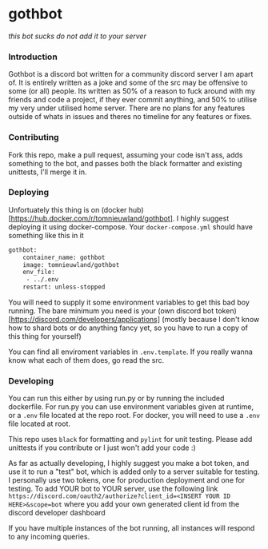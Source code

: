 # gothbot
_this bot sucks do not add it to your server_

### Introduction
Gothbot is a discord bot written for a community discord server I am apart of. It is entirely written as a joke and some
of the src may be offensive to some (or all) people. Its written as 50% of a reason to fuck around with my friends and
code a project, if they ever commit anything, and 50% to utilise my very under utilised home server. There are no plans
for any features outside of whats in issues and theres no timeline for any features or fixes.

### Contributing
Fork this repo, make a pull request, assuming your code isn't ass, adds something to the bot, and passes both the black
formatter and existing unittests, I'll merge it in.

### Deploying
Unfortuately this thing is on (docker hub)[https://hub.docker.com/r/tomnieuwland/gothbot]. I highly suggest deploying
it using docker-compose. Your `docker-compose.yml` should have something like this in it

```dockerfile
gothbot:
    container_name: gothbot
    image: tomnieuwland/gothbot
    env_file:
     - ../.env
    restart: unless-stopped
```

You will need to supply it some environment variables to get this bad boy running. The bare minimum you need is your (own
discord bot token)[https://discord.com/developers/applications] (mostly because I don't know how to shard bots or do 
anything fancy yet, so you have to run a copy of this thing for yourself)

You can find all enviroment variables in `.env.template`. If you really wanna know what each of them does, go read the
src.

### Developing
You can run this either by using run.py or by running the included dockerfile. For run.py you can use environment
variables given at runtime, or a `.env` file located at the repo root. For docker, you will need to use a `.env` file
located at root.

This repo uses `black` for formatting and `pylint` for unit testing. Please add unittests if you contribute or I just
won't add your code :)

As far as actually developing, I highly suggest you make a bot token, and use it to run a "test" bot, which is added
only to a server suitable for testing. I personally use two tokens, one for production deployment and one for testing.
To add YOUR bot to YOUR server, use the following link 
`https://discord.com/oauth2/authorize?client_id=<INSERT YOUR ID HERE>&scope=bot` where you add your own generated client
id from the discord developer dashboard

If you have multiple instances of the bot running, all instances will respond to any incoming queries.

